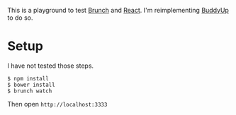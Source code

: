 This is a playground to test [Brunch](http://brunch.io) and [React](http://reactjs.com). I'm reimplementing [BuddyUp](https://github.com/mozilla/buddyup) to do so.

# Setup
I have not tested those steps.
```shell
$ npm install
$ bower install
$ brunch watch
```
Then open `http://localhost:3333`